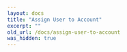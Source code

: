```yaml
---
layout: docs
title: "Assign User to Account"
excerpt: ""
old_url: /docs/assign-user-to-account
was_hidden: true
---
```

